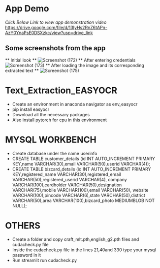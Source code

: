 # App Demo
*Click Below Link to view app demonstration video*
https://drive.google.com/file/d/13IyHs2RnZ6tAPn-AzY0YnaPsE0DSXzkc/view?usp=drive_link

## Some screenshots from the app
** Initial look **
![Screenshot (172)](https://github.com/Kav1n-Lal/Text_Extraction_EASYOCR/assets/116146011/956a1c65-64ae-425d-8171-cb4fbf98124e)
** After entering credentials
![Screenshot (173)](https://github.com/Kav1n-Lal/Text_Extraction_EASYOCR/assets/116146011/a3f5355d-2342-4910-add0-0022c161579e)
** After loading the image and its corresponding extracted text **
![Screenshot (175)](https://github.com/Kav1n-Lal/Text_Extraction_EASYOCR/assets/116146011/fd56a2b0-ee7c-4b51-8a68-0e71369353ef)


# Text_Extraction_EASYOCR
- Create an environment in anaconda navigator as env_easyocr
- pip install easyocr
- Download all the necessary packages
- Also install pytorch for cpu in this environment

# MYSQL WORKBENCH
- Create database under the name userinfo
- CREATE TABLE customer_details
  (id INT AUTO_INCREMENT PRIMARY KEY,name VARCHAR(30),email VARCHAR(50),userid VARCHAR(4));
- CREATE TABLE bizcard_details
  (id INT AUTO_INCREMENT PRIMARY KEY,registered_name VARCHAR(30),registered_email VARCHAR(50),registered_userid VARCHAR(4),
  company VARCHAR(100),cardholder VARCHAR(50),designation VARCHAR(75),mobile VARCHAR(100),email VARCHAR(50),
  website VARCHAR(100),pincode VARCHAR(6),state VARCHAR(50),district VARCHAR(50),area VARCHAR(100),bizcard_photo MEDIUMBLOB NOT NULL);
 
 # OTHERS 
- Create a folder and copy craft_mlt.pth,english_g2.pth files and cudacheck.py file 
- Inside the cudacheck.py file in the lines 21,40and 330 type your mysql password in it
- Run streamlit run cudacheck.py
